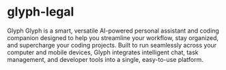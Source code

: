 # glyph-legal

Glyph
Glyph is a smart, versatile AI-powered personal assistant and coding companion designed to help you streamline your workflow, stay organized, and supercharge your coding projects. Built to run seamlessly across your computer and mobile devices, Glyph integrates intelligent chat, task management, and developer tools into a single, easy-to-use platform.
